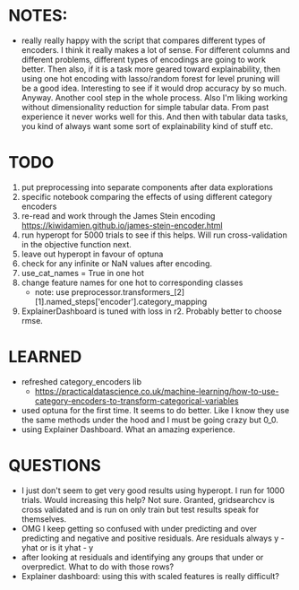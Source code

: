 # NOTES:
- really really happy with the script that compares different types of encoders. I think it really makes a lot of sense. For different columns and different problems, different types of encodings are going to work better. Then also, if it is a task more geared toward explainability, then using one hot encoding with lasso/random forest for level pruning will be a good idea. Interesting to see if it would drop accuracy by so much. Anyway. Another cool step in the whole process. Also I'm liking working without dimensionality reduction for simple tabular data. From past experience it never works well for this. And then with tabular data tasks, you kind of always want some sort of explainability kind of stuff etc. 


# TODO
1. put preprocessing into separate components after data explorations
2. specific notebook comparing the effects of using different category encoders 
3. re-read and work through the James Stein encoding https://kiwidamien.github.io/james-stein-encoder.html
4. run hyperopt for 5000 trials to see if this helps. Will run cross-validation in the objective function next.
5. leave out hyperopt in favour of optuna
6. check for any infinite or NaN values after encoding.
7. use_cat_names = True in one hot
8. change feature names for one hot to corresponding classes 
    - note: use preprocessor.transformers_[2][1].named_steps['encoder'].category_mapping
9. ExplainerDashboard is tuned with loss in r2. Probably better to choose rmse.

# LEARNED
- refreshed category_encoders lib 
    - https://practicaldatascience.co.uk/machine-learning/how-to-use-category-encoders-to-transform-categorical-variables
- used optuna for the first time. It seems to do better. Like I know they use the same methods under the hood and I must be going crazy but 0_0. 
- using Explainer Dashboard. What an amazing experience. 
    
# QUESTIONS
- I just don't seem to get very good results using hyperopt. I run for 1000 trials. Would increasing this help? Not sure. Granted, gridsearchcv is cross validated and is run on only train but test results speak for themselves. 
- OMG I keep getting so confused with under predicting and over predicting and negative and positive residuals. Are residuals always y - yhat or is it yhat - y 
- after looking at residuals and identifying any groups that under or overpredict. What to do with those rows?
- Explainer dashboard: using this with scaled features is really difficult?
